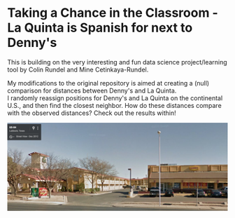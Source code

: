 # Taking a Chance in the Classroom - La Quinta is Spanish for next to Denny's

This is building on the very interesting and fun data science project/learning tool by Colin Rundel and Mine Cetinkaya-Rundel. 

My modifications to the original repository is aimed at creating a (null) comparison for distances between Denny's and La Quinta.  
I randomly reassign positions for Denny's and La Quinta on the continental U.S., and then find the closest neighbor.  How do these distances compare with the observed distances?  Check out the results within!  

![](lubbock_pair.png)
